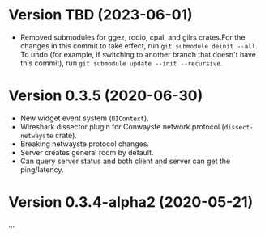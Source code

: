 # Version TBD (2023-06-01)

- Removed submodules for ggez, rodio, cpal, and gilrs crates.For the changes in
  this commit to take effect, run `git submodule deinit --all`. To undo (for
example, if switching to another branch that doesn't have this commit), run `git
submodule update --init --recursive`.

# Version 0.3.5 (2020-06-30)

- New widget event system (`UIContext`).
- Wireshark dissector plugin for Conwayste network protocol (`dissect-netwayste` crate).
- Breaking netwayste protocol changes.
- Server creates general room by default.
- Can query server status and both client and server can get the ping/latency.

# Version 0.3.4-alpha2 (2020-05-21)

...
